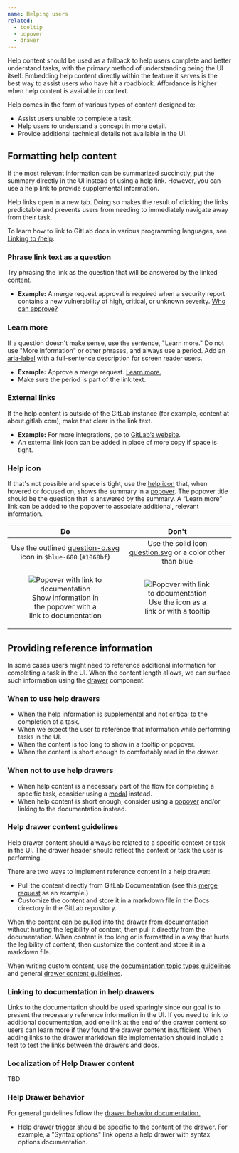 ```yaml
---
name: Helping users
related:
  - tooltip
  - popover
  - drawer
---
```


Help content should be used as a fallback to help users complete and better understand tasks, with the primary method of understanding being the UI itself. Embedding help content directly within the feature it serves is the best way to assist users who have hit a roadblock. Affordance is higher when help content is available in context.

Help comes in the form of various types of content designed to:

- Assist users unable to complete a task.
- Help users to understand a concept in more detail.
- Provide additional technical details not available in the UI.

## Formatting help content

If the most relevant information can be summarized succinctly, put the summary directly in the UI instead of using a help link. However, you can use a help link to provide supplemental information. 

Help links open in a new tab. Doing so makes the result of clicking the links predictable and prevents users from needing to immediately navigate away from their task.

To learn how to link to GitLab docs in various programming languages, see [Linking to /help](https://docs.gitlab.com/ee/development/documentation/#linking-to-help).

### Phrase link text as a question

Try phrasing the link as the question that will be answered by the linked content.

- **Example:** A merge request approval is required when a security report contains a new vulnerability of high, critical, or unknown severity. [Who can approve?](#)

### Learn more

If a question doesn't make sense, use the sentence, "Learn more." Do not use "More information" or other phrases, and always use a period.
Add an [aria-label](https://www.w3.org/WAI/WCAG21/Techniques/aria/ARIA8) with a full-sentence description for screen reader users.

- **Example:** Approve a merge request. [Learn more.](#)
- Make sure the period is part of the link text.

### External links

If the help content is outside of the GitLab instance (for example, content at about.gitlab.com), make that clear in the link text.

- **Example:** For more integrations, go to [GitLab’s website](#).
- An external link icon can be added in place of more copy if space is tight.

### Help icon

If that's not possible and space is tight, use the [help icon](http://gitlab-org.gitlab.io/gitlab-svgs/?q=~question-o) that, when hovered or focused on, shows the summary in a [popover](/components/popover). The popover title should be the question that is answered by the summary. A “Learn more” link can be added to the popover to associate additional, relevant information.

| Do | Don't |
| :-: | :-: |
| <div class="app-styles"><gl-icon name="question-o" class="gl-text-blue-600" /></div>Use the outlined [question-o.svg](http://gitlab-org.gitlab.io/gitlab-svgs/?q=~question-o) icon in `$blue-600` (`#1068bf`) | <div class="app-styles"><gl-icon name="question" size="16" /></div>Use the solid icon [question.svg](http://gitlab-org.gitlab.io/gitlab-svgs/?q=~question) or a color other than blue | 
| <figure class="figure" role="figure" aria-label="Popover with link to documentation"><img class="figure-img" src="/img/help-popover-with-link.png" alt="Popover with link to documentation" role="img" style="max-width: 280px;" /><figcaption class="figure-caption" style="font-size: 16px;">Show information in the popover with a link to documentation</figcaption></figure> | <figure class="figure" role="figure" aria-label="Popover with link to documentation"><img class="figure-img" src="/img/help-tooltip.png" alt="Popover with link to documentation" role="img" style="max-width: 280px;" /><figcaption class="figure-caption" style="font-size: 16px;">Use the icon as a link or with a tooltip|

## Providing reference information

In some cases users might need to reference additional information for completing a task in the UI. When the content length allows, we can surface such information using the [drawer](/components/drawer) component.

### When to use help drawers

- When the help information is supplemental and not critical to the completion of a task.
- When we expect the user to reference that information while performing tasks in the UI.
- When the content is too long to show in a tooltip or popover.
- When the content is short enough to comfortably read in the drawer.

### When not to use help drawers

- When help content is a necessary part of the flow for completing a specific task, consider using a [modal](/components/modal) instead.
- When help content is short enough, consider using a [popover](/components/popover) and/or linking to the documentation instead.

### Help drawer content guidelines

Help drawer content should always be related to a specific context or task in the UI. The drawer header should reflect the context or task the user is performing.

There are two ways to implement reference content in a help drawer:

- Pull the content directly from GitLab Documentation (see this [merge request](https://gitlab.com/gitlab-org/gitlab/-/merge_requests/82516) as an example.)
- Customize the content and store it in a markdown file in the Docs directory in the GitLab repository.

When the content can be pulled into the drawer from documentation without hurting the legibility of content, then pull it directly from the documentation. When content is too long or is formatted in a way that hurts the legibility of content, then customize the content and store it in a markdown file.

When writing custom content, use the [documentation topic types guidelines](https://docs.gitlab.com/ee/development/documentation/structure.html) and general [drawer content guidelines](/components/drawer/#content).

### Linking to documentation in help drawers

Links to the documentation should be used sparingly since our goal is to present the necessary reference information in the UI. If you need to link to additional documentation, add one link at the end of the drawer content so users can learn more if they found the drawer content insufficient. When adding links to the drawer markdown file implementation should include a test to test the links between the drawers and docs.

### Localization of Help Drawer content

TBD

### Help Drawer behavior

For general guidelines follow the [drawer behavior documentation.](components/drawer/#behavior) 

- Help drawer trigger should be specific to the content of the drawer. For example, a "Syntax options" link opens a help drawer with syntax options documentation.
